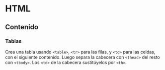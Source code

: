 # HTML
## Contenido

### Tablas

Crea una tabla usando `<table>`, `<tr>` para las filas, y `<td>` para las celdas, con el siguiente contenido. Luego separa la cabecera con `<thead>` del resto con `<tbody>`. Los `<td>` de la cabecera sustitúyelos por `<th>`.

<div class="codepen" data-prefill data-height="250" data-theme-id="light" data-default-tab="html,result" data-editable="true" style="opacity:0">
<pre data-lang="html">
| Tipo       | Elementos     |
|------------|---------------|
| Título     | h1, ... , h6  |
| Párrafo    | p             |
| Listas     | ul, ol, li    |
| Tablas     | table, tr, td |
| Separador  | hr            |
</pre>
</div>
